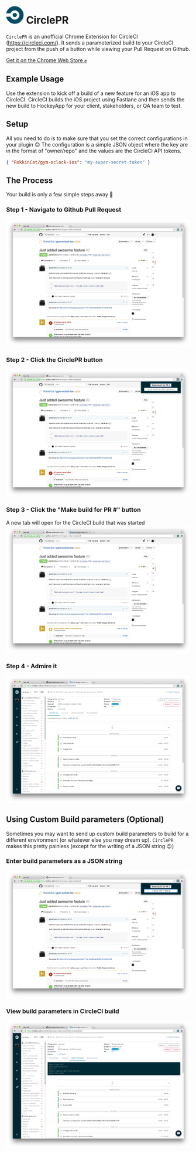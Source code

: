 # ![](icon48.png) CirclePR
`CirclePR` is an unofficial Chrome Extension for CircleCI (https://circleci.com/). It sends a parameterized build to your CircleCI project from the push of a button while viewing your Pull Request on Github.

[Get it on the Chrome Web Store :fist:](https://chrome.google.com/webstore/detail/circlepr-for-circleci/hcinmdnhmbfnfaaodeehiipiaekdkjhj)

## Example Usage
Use the extension to kick off a build of a new feature for an iOS app to CircleCI. CircleCI builds the iOS project using Fastlane and then sends the new build to HockeyApp for your client, stakeholders, or QA team to test.

## Setup

All you need to do is to make sure that you set the correct configurations in your plugin :blush: The configuration is a simple JSON object where the key are in the format of "owner/repo" and the values are the CircleCI API tokens.

```json
{ "RokkinCat/gym-oclock-ios": "my-super-secret-token" }
```

## The Process
Your build is only a few simple steps away :raised_hands:

### Step 1 - Navigate to Github Pull Request
![](screenshots/screenshot_1.png)

### Step 2 - Click the CirclePR button
![](screenshots/screenshot_2.png)

### Step 3 - Click the "Make build for PR #" button
A new tab will open for the CircleCI build that was started
![](screenshots/screenshot_3.png)

### Step 4 - Admire it
![](screenshots/screenshot_4.png)

## Using Custom Build parameters (Optional)
Sometimes you may want to send up custom build parameters to build for a different environment (or whatever else you may dream up). `CirclePR` makes this pretty painless (except for the writing of a JSON string :wink:)

### Enter build parameters as a JSON string
![](screenshots/screenshot_6.png)

### View build parameters in CircleCI build
![](screenshots/screenshot_7.png)

